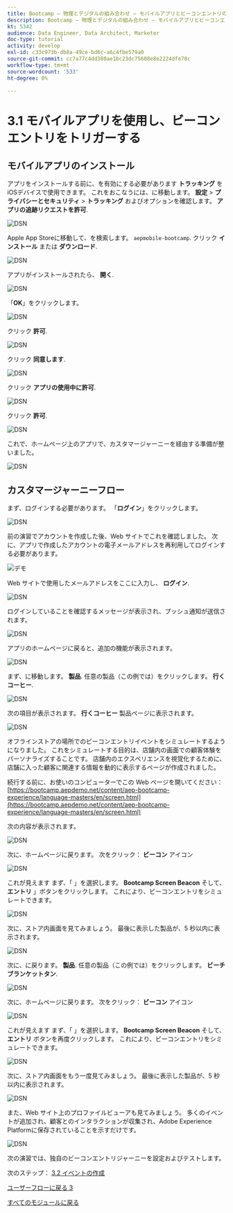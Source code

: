```yaml
---
title: Bootcamp — 物理とデジタルの組み合わせ — モバイルアプリとビーコンエントリのトリガーを使用
description: Bootcamp — 物理とデジタルの組み合わせ — モバイルアプリとビーコンエントリのトリガーを使用
kt: 5342
audience: Data Engineer, Data Architect, Marketer
doc-type: tutorial
activity: develop
exl-id: c33c973b-db8a-49ce-bd6c-a6c4fbe579a0
source-git-commit: cc7a77c4dd380ae1bc23dc75608e8e2224dfe78c
workflow-type: tm+mt
source-wordcount: '533'
ht-degree: 0%

---
```


# 3.1 モバイルアプリを使用し、ビーコンエントリをトリガーする

## モバイルアプリのインストール

アプリをインストールする前に、を有効にする必要があります **トラッキング** をiOSデバイスで使用できます。 これをおこなうには、に移動します。 **設定** > **プライバシーとセキュリティ** > **トラッキング** およびオプションを確認します。 **アプリの追跡リクエストを許可**.

![DSN](./../uc3/images/app4.png)

Apple App Storeに移動して、を検索します。 `aepmobile-bootcamp`. クリック **インストール** または **ダウンロード**.

![DSN](./../uc3/images/app1.png)

アプリがインストールされたら、 **開く**.

![DSN](./../uc3/images/app2.png)

「**OK**」をクリックします。

![DSN](./../uc3/images/app9.png)

クリック **許可**.

![DSN](./../uc3/images/app3.png)

クリック **同意します**.

![DSN](./../uc3/images/app7.png)

クリック **アプリの使用中に許可**.

![DSN](./../uc3/images/app8.png)

クリック **許可**.

![DSN](./../uc3/images/app5.png)

これで、ホームページ上のアプリで、カスタマージャーニーを経由する準備が整いました。

![DSN](./../uc3/images/app12.png)

## カスタマージャーニーフロー

まず、ログインする必要があります。 「**ログイン**」をクリックします。

![DSN](./images/app13.png)

前の演習でアカウントを作成した後、Web サイトでこれを確認しました。 次に、アプリで作成したアカウントの電子メールアドレスを再利用してログインする必要があります。

![デモ](./images/pv1.png)

Web サイトで使用したメールアドレスをここに入力し、 **ログイン**.

![DSN](./images/app14.png)

ログインしていることを確認するメッセージが表示され、プッシュ通知が送信されます。

![DSN](./images/app15.png)

アプリのホームページに戻ると、追加の機能が表示されます。

![DSN](./images/app17.png)

まず、に移動します。 **製品**. 任意の製品（この例では）をクリックします。 **行くコーヒー**.

![DSN](./images/app19.png)

次の項目が表示されます。 **行くコーヒー** 製品ページに表示されます。

![DSN](./images/app20.png)

オフラインストアの場所でのビーコンエントリイベントをシミュレートするようになりました。 これをシミュレートする目的は、店舗内の画面での顧客体験をパーソナライズすることです。 店舗内のエクスペリエンスを視覚化するために、店舗に入った顧客に関連する情報を動的に表示するページが作成されました。

続行する前に、お使いのコンピューターでこの Web ページを開いてください： [https://bootcamp.aepdemo.net/content/aep-bootcamp-experience/language-masters/en/screen.html](https://bootcamp.aepdemo.net/content/aep-bootcamp-experience/language-masters/en/screen.html)

次の内容が表示されます。

![DSN](./images/screen1.png)

次に、ホームページに戻ります。 次をクリック： **ビーコン** アイコン

![DSN](./images/app23.png)

これが見えます まず、「 」を選択します。 **Bootcamp Screen Beacon** そして、 **エントリ** 」ボタンをクリックします。 これにより、ビーコンエントリをシミュレートできます。

![DSN](./images/app21.png)

次に、ストア内画面を見てみましょう。 最後に表示した製品が、5 秒以内に表示されます。

![DSN](./images/screen2.png)

次に、に戻ります。 **製品**. 任意の製品（この例では）をクリックします。 **ビーチブランケットタン**.

![DSN](./images/app22.png)

次に、ホームページに戻ります。 次をクリック： **ビーコン** アイコン

![DSN](./images/app23.png)

これが見えます まず、「 」を選択します。 **Bootcamp Screen Beacon** そして、 **エントリ** ボタンを再度クリックします。 これにより、ビーコンエントリをシミュレートできます。

![DSN](./images/app21.png)

次に、ストア内画面をもう一度見てみましょう。 最後に表示した製品が、5 秒以内に表示されます。

![DSN](./images/screen3.png)

また、Web サイト上のプロファイルビューアも見てみましょう。 多くのイベントが追加され、顧客とのインタラクションが収集され、Adobe Experience Platformに保存されていることを示すだけです。

![DSN](./images/screen4.png)

次の演習では、独自のビーコンエントリジャーニーを設定およびテストします。

次のステップ： [3.2 イベントの作成](./ex2.md)

[ユーザーフローに戻る 3](./uc3.md)

[すべてのモジュールに戻る](../../overview.md)
